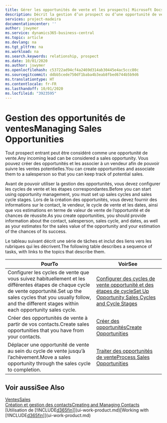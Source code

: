 ```yaml
---
title: Gérer les opportunités de vente et les prospects| Microsoft Docs
description: Décrit la gestion d’un prospect ou d’une opportunité de ventes entrant dans Business Central, et l’association de l’opportunité à un vendeur pour effectuer le suivi des ventes potentielles.
services: project-madeira
documentationcenter: ''
author: jswymer
ms.service: dynamics365-business-central
ms.topic: article
ms.devlang: na
ms.tgt_pltfrm: na
ms.workload: na
ms.search.keywords: relationship, prospect
ms.date: 10/01/2020
ms.author: jswymer
ms.openlocfilehash: c53722ad94cf4a2469d314ab30445e4ac5ccc80c
ms.sourcegitcommit: ddbb5cede750df1baba4b3eab8fbed6744b5b9d6
ms.translationtype: HT
ms.contentlocale: fr-FR
ms.lasthandoff: 10/01/2020
ms.locfileid: "3923595"
---
```

# <a name="managing-sales-opportunities"></a><span data-ttu-id="ce444-103">Gestion des opportunités de ventes</span><span class="sxs-lookup"><span data-stu-id="ce444-103">Managing Sales Opportunities</span></span>
<span data-ttu-id="ce444-104">Tout prospect entrant peut être considéré comme une opportunité de vente.</span><span class="sxs-lookup"><span data-stu-id="ce444-104">Any incoming lead can be considered a sales opportunity.</span></span> <span data-ttu-id="ce444-105">Vous pouvez créer des opportunités et les associer à un vendeur afin de pouvoir suivre les ventes potentielles.</span><span class="sxs-lookup"><span data-stu-id="ce444-105">You can create opportunities and associate them to a salesperson so that you can keep track of potential sales.</span></span>

<span data-ttu-id="ce444-106">Avant de pouvoir utiliser la gestion des opportunités, vous devez configurer les cycles de vente et les étapes correspondantes.</span><span class="sxs-lookup"><span data-stu-id="ce444-106">Before you can start using opportunity management, you must set up sales cycles and sales cycle stages.</span></span> <span data-ttu-id="ce444-107">Lors de la création des opportunités, vous devez fournir des informations sur le contact, le vendeur, le cycle de vente et les dates, ainsi que vos estimations en terme de valeur de vente de l’opportunité et de chances de réussite.</span><span class="sxs-lookup"><span data-stu-id="ce444-107">As you create opportunities, you should provide information about the contact, salesperson, sales cycle, and dates, as well as your estimates for the sales value of the opportunity and your estimation of the chances of its success.</span></span>

<span data-ttu-id="ce444-108">Le tableau suivant décrit une série de tâches et inclut des liens vers les rubriques qui les décrivent.</span><span class="sxs-lookup"><span data-stu-id="ce444-108">The following table describes a sequence of tasks, with links to the topics that describe them.</span></span>

| <span data-ttu-id="ce444-109">Pour</span><span class="sxs-lookup"><span data-stu-id="ce444-109">To</span></span> | <span data-ttu-id="ce444-110">Voir</span><span class="sxs-lookup"><span data-stu-id="ce444-110">See</span></span> |
| --- | --- |
| <span data-ttu-id="ce444-111">Configurer les cycles de vente que vous suivez habituellement et les différentes étapes de chaque cycle de vente opportunité.</span><span class="sxs-lookup"><span data-stu-id="ce444-111">Set up the sales cycles that you usually follow, and the different stages within each opportunity sales cycle.</span></span> |[<span data-ttu-id="ce444-112">Configurer des cycles de vente opportunité et des étapes de cycle</span><span class="sxs-lookup"><span data-stu-id="ce444-112">Set Up Opportunity Sales Cycles and Cycle Stages</span></span>](marketing-how-setup-opportunity-sales-cycles-stages.md) |
| <span data-ttu-id="ce444-113">Créer des opportunités de vente à partir de vos contacts.</span><span class="sxs-lookup"><span data-stu-id="ce444-113">Create sales opportunities that you have from your contacts.</span></span> |[<span data-ttu-id="ce444-114">Créer des opportunités</span><span class="sxs-lookup"><span data-stu-id="ce444-114">Create Opportunities</span></span>](marketing-how-create-opportunities.md) |
| <span data-ttu-id="ce444-115">Déplacer une opportunité de vente au sein du cycle de vente jusqu’à l’achèvement.</span><span class="sxs-lookup"><span data-stu-id="ce444-115">Move a sales opportunity through the sales cycle to completion.</span></span> |[<span data-ttu-id="ce444-116">Traiter des opportunités de vente</span><span class="sxs-lookup"><span data-stu-id="ce444-116">Process Sales Opportunities</span></span>](marketing-processing-sales-opportunities.md) |

## <a name="see-also"></a><span data-ttu-id="ce444-117">Voir aussi</span><span class="sxs-lookup"><span data-stu-id="ce444-117">See Also</span></span>
[<span data-ttu-id="ce444-118">Ventes</span><span class="sxs-lookup"><span data-stu-id="ce444-118">Sales</span></span>](sales-manage-sales.md)  
[<span data-ttu-id="ce444-119">Création et gestion des contacts</span><span class="sxs-lookup"><span data-stu-id="ce444-119">Creating and Managing Contacts</span></span>](marketing-contacts.md)  
<span data-ttu-id="ce444-120">[Utilisation de [!INCLUDE[d365fin](includes/d365fin_md.md)]](ui-work-product.md)</span><span class="sxs-lookup"><span data-stu-id="ce444-120">[Working with [!INCLUDE[d365fin](includes/d365fin_md.md)]](ui-work-product.md)</span></span>
